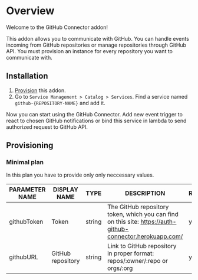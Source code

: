 # Overview

Welcome to the GitHub Connector addon!

This addon allows you to communicate with GitHub. You can handle events incoming from GitHub repositories or manage repositories through GitHub API. You must provision an instance for every repository you want to communicate with.

## Installation

1. [Provision](#provisioning) this addon.
2. Go to `Service Management > Catalog > Services`. Find a service named `github-{REPOSITORY-NAME}` and add it.

Now you can start using the GitHub Connector. Add new event trigger to react to chosen GitHub notifications or bind this service in lambda to send authorized request to GitHub API.

## Provisioning

### Minimal plan

In this plan you have to provide only only neccessary values.

| PARAMETER NAME | DISPLAY NAME     | TYPE   | DESCRIPTION                                                                                                | REQUIRED |
|----------------|-------------------|--------|------------------------------------------------------------------------------------------------------------|----------|
| githubToken    | Token             | string | The GitHub repository token, which you can find on this site: https://auth-github-connector.herokuapp.com/ | yes      |
| githubURL      | GitHub repository | string | Link to GitHub repository in proper format: repos/:owner/:repo or orgs/:org                                | yes      |
